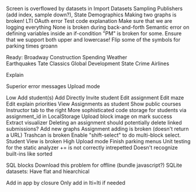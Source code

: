 Screen is overflowed by datasets in Import Datasets
Sampling
Publishers (add index, sample down?), State Demographics
Making two graphs is broken!
LTI OAuth error
Test code explanation
Make sure that we are logging everything
None is broken during back-and-forth
Semantic error on defining variables inside an if-condition
"PM" is broken for some. Ensure that we support both upper and lowercase!
Flip some of the symbols for parking times groann

Ready:
    Broadway
    Construction Spending
    Weather    
    Earthquakes
    Tate
    Classics
    Global Development
    State Crime
    Airlines

Explain

Superior error messages
Upload mode


Low
    Add student(s)
        Add Directly
        Invite student
    Edit assignment
        Edit maze
        Edit explain priorities
    View Assignments as student
    Show public courses
    Instructor tab to the right
    More sophisticated code storage for students via assignment_id in LocalStorage
    Upload block image on mark success
    Extract visualizer
    Deleting an assignment should potentially delete linked submissions?
    Add new graphs
    Assignment adding is broken (doesn't return a URL)
    Trashcan is broken
    Enable "shift-select" to do multi-block select.
    Student View is broken
High
    Upload mode
    Finish parking menus
    Unit testing for the static analyzer
        += is not correctly intrepetted
        Doesn't recognize built-ins like sorted
    
        
SQL blocks
Download this problem for offline (bundle javascript?)
SQLite datasets:
    Have flat and hiearchical
        
Add in app by closure
Only add in lti=lti if needed
        
